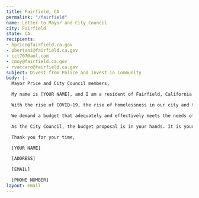 ```yaml
---
title: Fairfield, CA
permalink: "/fairfield"
name: Letter to Mayor and City Council
city: Fairfield
state: CA
recipients:
- hprice@fairfield.ca.gov
- pbertani@fairfield.ca.gov
- cct707@aol.com
- cmoy@fairfield.ca.gov
- rvaccaro@fairfield.ca.gov
subject: Divest from Police and Invest in Community
body: |-
  Mayor Price and City Council members,

  My name is [YOUR NAME], and I am a resident of Fairfield, California. This past week, our nation has been gripped by protests calling for rapid and meaningful reevaluation of the role of policing in our communities and an end to racism and anti-Blackness. After looking at the city budget, I am appalled to see that 40% of Fairfield's city budget is dedicated to funding the police department with only 23% of the budget explicitly dedicated to projects, departments and programs that invest in community well-being. I am writing to demand that the City Council adopts a budget that prioritizes community well-being and redirects funding away from the police.

  With the rise of COVID-19, the rise of homelessness in our city and the ongoing problems of access to much needed resources around mental health, healthcare, housing and violence prevention, support for communities in need is necessary now, more than ever. We demand that the City Council defund the Fairfield Police Department, which receives at least 40% of the city budget, much more than that dedicated to much needed services and resources for our community.

  We demand a budget that adequately and effectively meets the needs of at-risk Fairfield residents during this trying and uncertain time, when livelihoods are on the line. We demand a budget that supports community wellbeing, rather than empowers the police.

  As the City Council, the budget proposal is in your hands. It is your duty to represent your constituents. I am urging you to completely revise the budget for the 2020-2021 fiscal year.

  Thank you for your time,

  [YOUR NAME]

  [ADDRESS]

  [EMAIL]

  [PHONE NUMBER]
layout: email
---
```


